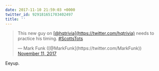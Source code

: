```yaml
---
date: 2017-11-10 21:59:03 +0000
twitter_id: 929181651703402497
title: ''
---
```


<blockquote class="twitter-tweet"><p lang="en" dir="ltr">This new guy on <a href="https://twitter.com/hqtrivia?ref_src=twsrc%5Etfw">[@hqtrivia](https://twitter.com/hqtrivia)</a> needs to practice his timing. <a href="https://twitter.com/hashtag/ScottsTots?src=hash&amp;ref_src=twsrc%5Etfw">#ScottsTots</a></p>&mdash; Mark Funk ([@MarkFunk](https://twitter.com/MarkFunk)) <a href="https://twitter.com/MarkFunk/status/929169204716040192?ref_src=twsrc%5Etfw">November 11, 2017</a></blockquote>
<script async src="https://platform.twitter.com/widgets.js" charset="utf-8"></script>

Eeyup.
